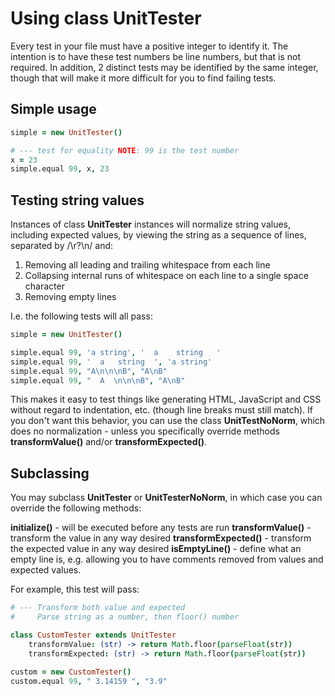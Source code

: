Using class UnitTester
======================

Every test in your file must have a positive integer to identify it.
The intention is to have these test numbers be line numbers, but that
is not required. In addition, 2 distinct tests may be identified by
the same integer, though that will make it more difficult for you to
find failing tests.

Simple usage
------------

```coffeescript
simple = new UnitTester()

# --- test for equality NOTE: 99 is the test number
x = 23
simple.equal 99, x, 23
```

Testing string values
---------------------

Instances of class **UnitTester** instances will normalize string values,
including expected values, by viewing the string as a sequence of
lines, separated by /\r?\n/ and:

1. Removing all leading and trailing whitespace from each line
2. Collapsing internal runs of whitespace on each line
	to a single space character
3. Removing empty lines

I.e. the following tests will all pass:

```coffeescript
simple = new UnitTester()

simple.equal 99, 'a string', '  a    string   '
simple.equal 99, '  a   string  ', 'a string'
simple.equal 99, "A\n\n\nB", "A\nB"
simple.equal 99, "  A  \n\n\nB", "A\nB"
```
This makes it easy to test things like generating HTML,
JavaScript and CSS without regard to indentation, etc.
(though line breaks must still match).
If you don't want this behavior, you can use the class
**UnitTestNoNorm**, which does no normalization - unless you
specifically override methods **transformValue()** and/or
**transformExpected()**.

Subclassing
-----------

You may subclass **UnitTester** or **UnitTesterNoNorm**,
in which case you can override the following methods:

**initialize()** - will be executed before any tests are run
**transformValue()** - transform the value in any way desired
**transformExpected()** - transform the expected value in any way desired
**isEmptyLine()** - define what an empty line is, e.g. allowing you
	to have comments removed from values and expected values.

For example, this test will pass:

```coffeescript
# --- Transform both value and expected
#     Parse string as a number, then floor() number

class CustomTester extends UnitTester
	transformValue: (str) -> return Math.floor(parseFloat(str))
	transformExpected: (str) -> return Math.floor(parseFloat(str))

custom = new CustomTester()
custom.equal 99, " 3.14159 ", "3.9"
```
